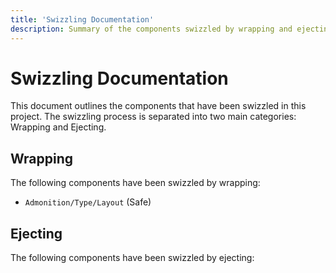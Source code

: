 ```yaml
---
title: 'Swizzling Documentation'
description: Summary of the components swizzled by wrapping and ejecting.
---
```


# Swizzling Documentation

This document outlines the components that have been swizzled in this project. The swizzling process is separated into two main categories: Wrapping and Ejecting.

## Wrapping

The following components have been swizzled by wrapping:

- `Admonition/Type/Layout` (Safe)

## Ejecting

The following components have been swizzled by ejecting:
